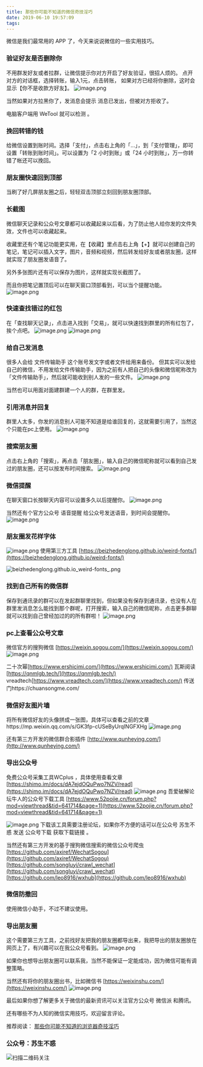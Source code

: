 ```yaml
---
title: 那些你可能不知道的微信奇技淫巧
date: 2019-06-10 19:57:09
tags:
---
```


微信是我们最常用的 APP 了，今天来说说微信的一些实用技巧。

### 验证好友是否删除你
不用群发好友或者拉群，让微信提示你对方开启了好友验证，很招人烦的。
点开对方的对话框，选择转账，输入1元，点击转账， 如果对方已经将你删除，这时会显示【你不是收款方好友】。
![image.png](https://upload-images.jianshu.io/upload_images/17817191-a9723c1e1d32c097.png?imageMogr2/auto-orient/strip%7CimageView2/2/w/1240)


当然如果对方拉黑你了，发消息会提示 消息已发出，但被对方拒收了。

 电脑客户端用 WeTool 就可以检测  。
### 挽回转错的钱
给微信设置到账时间。选择「支付」，点击右上角的「…」，到「支付管理」，即可设置「转账到账时间」。可以设置为「2 小时到账」或「24 小时到账」，万一你转错了帐还可以挽回。


### 朋友圈快速回到顶部
当刷了好几屏朋友圈之后，轻轻双击顶部立刻回到朋友圈顶部。
### 长截图
微信聊天记录和公众号文章都可以收藏起来以后看，为了防止他人给你发的文件失效，文件也可以收藏起来。

收藏里还有个笔记功能更实用，在【收藏】里点击右上角【+】就可以创建自己的笔记，笔记可以插入文字，图片，音频和视频，然后转发给好友或者朋友圈，这样就实现了朋友圈发语音了。

另外多张图片还有可以保存为图片，这样就实现长截图了。

而且你把笔记置顶后可以在聊天窗口顶部看到，可以当个提醒功能。
![image.png](https://upload-images.jianshu.io/upload_images/17817191-5feaaf959d5b11fc.png?imageMogr2/auto-orient/strip%7CimageView2/2/w/1240)

### 快速查找错过的红包
在「查找聊天记录」，点击进入找到「交易」，就可以快速找到群里的所有红包了，挨个点吧。
![image.png](https://upload-images.jianshu.io/upload_images/17817191-7a251a47cf88cdca.png?imageMogr2/auto-orient/strip%7CimageView2/2/w/1240)
![image.png](https://upload-images.jianshu.io/upload_images/17817191-13a59f68f6d636bc.png?imageMogr2/auto-orient/strip%7CimageView2/2/w/1240)

### 给自己发消息
很多人会给 文件传输助手 这个账号发文字或者文件给用来备份。
但其实可以发给自己的微信，不用发给文件传输助手，因为之前有人把自己的头像和微信昵称改为「文件传输助手」，然后就可能收到别人发的一些文件。
![image.png](https://upload-images.jianshu.io/upload_images/17817191-f58a32003da4c9da.png?imageMogr2/auto-orient/strip%7CimageView2/2/w/1240)

当然也可以用面对面建群建一个人的群，在群里发。

### 引用消息并回复
群里人太多，你发的消息别人可能不知道是给谁回复的，这就需要引用了，当然这个只能在pc上使用。
![image.png](https://upload-images.jianshu.io/upload_images/17817191-fe2a70a2ce9ff224.png?imageMogr2/auto-orient/strip%7CimageView2/2/w/1240)

### 搜索朋友圈
点击右上角的「搜索」，再点击「朋友圈」，输入自己的微信昵称就可以看到自己发过的朋友圈，还可以按发布时间搜索。
![image.png](https://upload-images.jianshu.io/upload_images/17817191-c658f27ad9fbc748.png?imageMogr2/auto-orient/strip%7CimageView2/2/w/1240)

### 微信提醒
在聊天窗口长按聊天内容可以设置多久以后提醒你。
![image.png](https://upload-images.jianshu.io/upload_images/17817191-9104ae2ae5cdfef8.png?imageMogr2/auto-orient/strip%7CimageView2/2/w/1240)

当然还有个官方公众号 语音提醒 给公众号发送语音，到时间会提醒你。
![image.png](https://upload-images.jianshu.io/upload_images/17817191-418a3bc389f8a42a.png?imageMogr2/auto-orient/strip%7CimageView2/2/w/1240)
### 朋友圈发花样字体
![image.png](https://upload-images.jianshu.io/upload_images/17817191-b245af04baa37e64.png?imageMogr2/auto-orient/strip%7CimageView2/2/w/1240)
使用第三方工具 [https://beizhedenglong.github.io/weird-fonts/](https://beizhedenglong.github.io/weird-fonts/)

![beizhedenglong.github.io_weird-fonts_.png](https://upload-images.jianshu.io/upload_images/17817191-0365cef06a3c779b.png?imageMogr2/auto-orient/strip%7CimageView2/2/w/1240)

### 找到自己所有的微信群 

保存到通讯录的群可以在发起群聊里找到，但如果没有保存到通讯录，也没有人在群里发消息怎么能找到那个群呢，打开搜索，输入自己的微信昵称，点击更多群聊就可以找到自己曾经加过的的所有群啦！
![image.png](https://upload-images.jianshu.io/upload_images/17817191-2cbfbfbe8b6d0409.png?imageMogr2/auto-orient/strip%7CimageView2/2/w/1240)

### pc上查看公众号文章
微信官方的搜狗微信 [https://weixin.sogou.com/](https://weixin.sogou.com/)
![image.png](https://upload-images.jianshu.io/upload_images/17817191-fdbced5b8df751b1.png?imageMogr2/auto-orient/strip%7CimageView2/2/w/1240)

二十次幂[https://www.ershicimi.com/](https://www.ershicimi.com/)
瓦斯阅读[https://qnmlgb.tech/](https://qnmlgb.tech/)
vreadtech[https://www.vreadtech.com/](https://www.vreadtech.com/)
传送门https://chuansongme.com/

### 微信好友图片墙
将所有微信好友的头像拼成一张图，具体可以查看之前的文章https://mp.weixin.qq.com/s/GK3fp-cUSeByUrqINGFXHg 
![image.png](https://upload-images.jianshu.io/upload_images/17817191-63cd7ed602558e95.png?imageMogr2/auto-orient/strip%7CimageView2/2/w/1240)

还有第三方开发的微信群合影插件 [http://www.qunheying.com/](http://www.qunheying.com/)

### 导出公众号
免费公众号采集工具WCplus ，具体使用查看文章 [https://shimo.im/docs/dA7ejdOQuPwo7NZV/read](https://shimo.im/docs/dA7ejdOQuPwo7NZV/read)
![image.png](https://upload-images.jianshu.io/upload_images/17817191-fb9d58521b820ea8.png?imageMogr2/auto-orient/strip%7CimageView2/2/w/1240)
吾爱破解论坛牛人的公众号下载工具 [https://www.52pojie.cn/forum.php?mod=viewthread&tid=641714&page=1](https://www.52pojie.cn/forum.php?mod=viewthread&tid=641714&page=1)

![image.png](https://upload-images.jianshu.io/upload_images/17817191-257e0b7aa1629016.png?imageMogr2/auto-orient/strip%7CimageView2/2/w/1240)
下载该工具需要注册论坛，如果你不方便的话可以在公众号 苏生不惑 发送 公众号下载  获取下载链接 。

当然还有第三方开发的基于搜狗微信搜索的微信公众号爬虫 [https://github.com/axiref/WechatSogou](https://github.com/axiref/WechatSogou)
[https://github.com/songluyi/crawl_wechat](https://github.com/songluyi/crawl_wechat)
[https://github.com/leo8916/wxhub](https://github.com/leo8916/wxhub)
### 微信防撤回
使用微信小助手，不过不建议使用。

### 导出朋友圈
这个需要第三方工具，之前找好友把我的朋友圈都导出来，我把导出的朋友圈放在网页上了，有兴趣可以在我公众号看到。
![image.png](https://upload-images.jianshu.io/upload_images/17817191-65a22e5d9e6fa362.png?imageMogr2/auto-orient/strip%7CimageView2/2/w/1240)

如果你也想导出朋友圈可以联系我，当然不能保证一定能成功，因为微信可能有调整策略。

 

当然还有将你的朋友圈出书，比如微信书 [https://weixinshu.com/](https://weixinshu.com/)
![image.png](https://upload-images.jianshu.io/upload_images/17817191-6eabc0ab348cc7ff.png?imageMogr2/auto-orient/strip%7CimageView2/2/w/1240)

最后如果你想了解更多关于微信的最新资讯可以关注官方公众号 微信派 和腾讯。

还有哪些不为人知的微信实用技巧，欢迎留言评论。



推荐阅读：
[那些你可能不知道的浏览器奇技淫巧](http://mp.weixin.qq.com/s?__biz=MzIyMjg2ODExMA==&mid=2247483950&idx=1&sn=10a98508465904c89797e596b7b3ee70&chksm=e827a5cfdf502cd9340bfe83bb434fefc2a8f5e38a2a48a2f6b038bb7c93d8fc022cf070d6c2&scene=21#wechat_redirect)

### 公众号：苏生不惑
 ![扫描二维码关注](https://upload-images.jianshu.io/upload_images/17817191-6e0079f95d4c0338.jpg?imageMogr2/auto-orient/strip%7CimageView2/2/w/1240)


